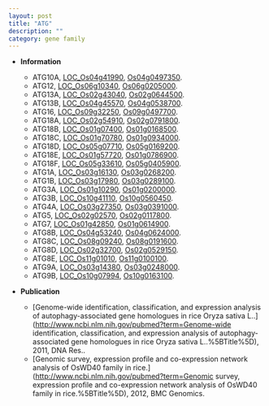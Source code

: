 ```yaml
---
layout: post
title: "ATG"
description: ""
category: gene family
---
```


* **Information**  
    + ATG10A, [LOC_Os04g41990](http://rice.uga.edu/cgi-bin/ORF_infopage.cgi?orf=LOC_Os04g41990), [Os04g0497350](https://rapdb.dna.affrc.go.jp/locus/?name=Os04g0497350).
    + ATG12, [LOC_Os06g10340](http://rice.uga.edu/cgi-bin/ORF_infopage.cgi?orf=LOC_Os06g10340), [Os06g0205000](https://rapdb.dna.affrc.go.jp/locus/?name=Os06g0205000).
    + ATG13A, [LOC_Os02g43040](http://rice.uga.edu/cgi-bin/ORF_infopage.cgi?orf=LOC_Os02g43040), [Os02g0644500](https://rapdb.dna.affrc.go.jp/locus/?name=Os02g0644500).
    + ATG13B, [LOC_Os04g45570](http://rice.uga.edu/cgi-bin/ORF_infopage.cgi?orf=LOC_Os04g45570), [Os04g0538700](https://rapdb.dna.affrc.go.jp/locus/?name=Os04g0538700).
    + ATG16, [LOC_Os09g32250](http://rice.uga.edu/cgi-bin/ORF_infopage.cgi?orf=LOC_Os09g32250), [Os09g0497700](https://rapdb.dna.affrc.go.jp/locus/?name=Os09g0497700).
    + ATG18A, [LOC_Os02g54910](http://rice.uga.edu/cgi-bin/ORF_infopage.cgi?orf=LOC_Os02g54910), [Os02g0791800](https://rapdb.dna.affrc.go.jp/locus/?name=Os02g0791800).
    + ATG18B, [LOC_Os01g07400](http://rice.uga.edu/cgi-bin/ORF_infopage.cgi?orf=LOC_Os01g07400), [Os01g0168500](https://rapdb.dna.affrc.go.jp/locus/?name=Os01g0168500).
    + ATG18C, [LOC_Os01g70780](http://rice.uga.edu/cgi-bin/ORF_infopage.cgi?orf=LOC_Os01g70780), [Os01g0934000](https://rapdb.dna.affrc.go.jp/locus/?name=Os01g0934000).
    + ATG18D, [LOC_Os05g07710](http://rice.uga.edu/cgi-bin/ORF_infopage.cgi?orf=LOC_Os05g07710), [Os05g0169200](https://rapdb.dna.affrc.go.jp/locus/?name=Os05g0169200).
    + ATG18E, [LOC_Os01g57720](http://rice.uga.edu/cgi-bin/ORF_infopage.cgi?orf=LOC_Os01g57720), [Os01g0786900](https://rapdb.dna.affrc.go.jp/locus/?name=Os01g0786900).
    + ATG18F, [LOC_Os05g33610](http://rice.uga.edu/cgi-bin/ORF_infopage.cgi?orf=LOC_Os05g33610), [Os05g0405900](https://rapdb.dna.affrc.go.jp/locus/?name=Os05g0405900).
    + ATG1A, [LOC_Os03g16130](http://rice.uga.edu/cgi-bin/ORF_infopage.cgi?orf=LOC_Os03g16130), [Os03g0268200](https://rapdb.dna.affrc.go.jp/locus/?name=Os03g0268200).
    + ATG1B, [LOC_Os03g17980](http://rice.uga.edu/cgi-bin/ORF_infopage.cgi?orf=LOC_Os03g17980), [Os03g0289100](https://rapdb.dna.affrc.go.jp/locus/?name=Os03g0289100).
    + ATG3A, [LOC_Os01g10290](http://rice.uga.edu/cgi-bin/ORF_infopage.cgi?orf=LOC_Os01g10290), [Os01g0200000](https://rapdb.dna.affrc.go.jp/locus/?name=Os01g0200000).
    + ATG3B, [LOC_Os10g41110](http://rice.uga.edu/cgi-bin/ORF_infopage.cgi?orf=LOC_Os10g41110), [Os10g0560450](https://rapdb.dna.affrc.go.jp/locus/?name=Os10g0560450).
    + ATG4A, [LOC_Os03g27350](http://rice.uga.edu/cgi-bin/ORF_infopage.cgi?orf=LOC_Os03g27350), [Os03g0391000](https://rapdb.dna.affrc.go.jp/locus/?name=Os03g0391000).
    + ATG5, [LOC_Os02g02570](http://rice.uga.edu/cgi-bin/ORF_infopage.cgi?orf=LOC_Os02g02570), [Os02g0117800](https://rapdb.dna.affrc.go.jp/locus/?name=Os02g0117800).
    + ATG7, [LOC_Os01g42850](http://rice.uga.edu/cgi-bin/ORF_infopage.cgi?orf=LOC_Os01g42850), [Os01g0614900](https://rapdb.dna.affrc.go.jp/locus/?name=Os01g0614900).
    + ATG8B, [LOC_Os04g53240](http://rice.uga.edu/cgi-bin/ORF_infopage.cgi?orf=LOC_Os04g53240), [Os04g0624000](https://rapdb.dna.affrc.go.jp/locus/?name=Os04g0624000).
    + ATG8C, [LOC_Os08g09240](http://rice.uga.edu/cgi-bin/ORF_infopage.cgi?orf=LOC_Os08g09240), [Os08g0191600](https://rapdb.dna.affrc.go.jp/locus/?name=Os08g0191600).
    + ATG8D, [LOC_Os02g32700](http://rice.uga.edu/cgi-bin/ORF_infopage.cgi?orf=LOC_Os02g32700), [Os02g0529150](https://rapdb.dna.affrc.go.jp/locus/?name=Os02g0529150).
    + ATG8E, [LOC_Os11g01010](http://rice.uga.edu/cgi-bin/ORF_infopage.cgi?orf=LOC_Os11g01010), [Os11g0100100](https://rapdb.dna.affrc.go.jp/locus/?name=Os11g0100100).
    + ATG9A, [LOC_Os03g14380](http://rice.uga.edu/cgi-bin/ORF_infopage.cgi?orf=LOC_Os03g14380), [Os03g0248000](https://rapdb.dna.affrc.go.jp/locus/?name=Os03g0248000).
    + ATG9B, [LOC_Os10g07994](http://rice.uga.edu/cgi-bin/ORF_infopage.cgi?orf=LOC_Os10g07994), [Os10g0163100](https://rapdb.dna.affrc.go.jp/locus/?name=Os10g0163100).

* **Publication**  
    + [Genome-wide identification, classification, and expression analysis of autophagy-associated gene homologues in rice Oryza sativa L..](http://www.ncbi.nlm.nih.gov/pubmed?term=Genome-wide identification, classification, and expression analysis of autophagy-associated gene homologues in rice Oryza sativa L..%5BTitle%5D), 2011, DNA Res..
    + [Genomic survey, expression profile and co-expression network analysis of OsWD40 family in rice.](http://www.ncbi.nlm.nih.gov/pubmed?term=Genomic survey, expression profile and co-expression network analysis of OsWD40 family in rice.%5BTitle%5D), 2012, BMC Genomics.


